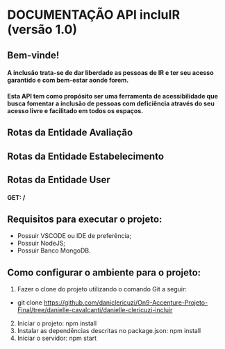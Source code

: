 # DOCUMENTAÇÃO API incluIR (versão 1.0)
## Bem-vinde!

#### A inclusão trata-se de dar liberdade as pessoas de IR e ter seu acesso garantido e com bem-estar aonde forem.
#### Esta API tem como propósito ser uma ferramenta de acessibilidade que busca fomentar a inclusão de pessoas com deficiência através do seu acesso livre e facilitado em todos os espaços.
## Rotas da Entidade Avaliação

## Rotas da Entidade Estabelecimento

## Rotas da Entidade User

#### GET: /




## Requisitos para executar o projeto:
- Possuir VSCODE ou IDE de preferência;
- Possuir NodeJS;
- Possuir Banco MongoDB.


## Como configurar o ambiente para o projeto:

1. Fazer o clone do projeto utilizando o comando Git a seguir:
  - git clone https://github.com/daniclericuzi/On9-Accenture-Projeto-Final/tree/danielle-cavalcanti/danielle-clericuzi-incluir
2. Iniciar o projeto: npm install
3. Instalar as dependências descritas no package.json: npm install
4. Iniciar o servidor: npm start

